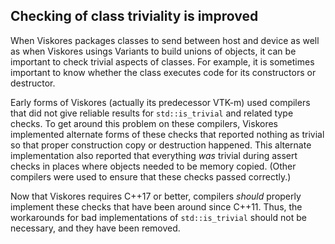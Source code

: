 ## Checking of class triviality is improved

When Viskores packages classes to send between host and device as well as when
Viskores usings Variants to build unions of objects, it can be important to
check trivial aspects of classes. For example, it is sometimes important to know
whether the class executes code for its constructors or destructor.

Early forms of Viskores (actually its predecessor VTK-m) used compilers that did
not give reliable results for `std::is_trivial` and related type checks. To get
around this problem on these compilers, Viskores implemented alternate forms of
these checks that reported nothing as trivial so that proper construction copy
or destruction happened. This alternate implementation also reported that
everything _was_ trivial during assert checks in places where objects needed to
be memory copied. (Other compilers were used to ensure that these checks passed
correctly.)

Now that Viskores requires C++17 or better, compilers _should_ properly
implement these checks that have been around since C++11. Thus, the workarounds
for bad implementations of `std::is_trivial` should not be necessary, and they
have been removed.
